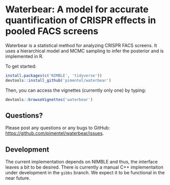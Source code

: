 # Waterbear: A model for accurate quantification of CRISPR effects in pooled FACS screens

Waterbear is a statistical method for analyzing CRISPR FACS screens.
It uses a hierarchical model and MCMC sampling to infer the posterior and is implemented in R.

To get started:

```r
install.packages(c('NIMBLE', 'tidyverse'))
devtools::install_github('pimentel/waterbear')
```

Then, you can access the vignettes (currently only one) by typing:

```r
devtools::browseVignettes('waterbear')
```

## Questions?

Please post any questions or any bugs to GitHub: https://github.com/pimentel/waterbear/issues.

## Development

The current implementation depends on NIMBLE and thus, the interface leaves a bit to be desired.
There is currently a manual C++ implementaiton under development in the `gibbs` branch.
We expect it to be functional in the near future.

